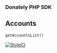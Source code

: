 ### Donately PHP SDK

## Accounts
`getAccountsList()`


[![StyleCI](https://styleci.io/repos/113628283/shield?branch=master)](https://styleci.io/repos/113628283)